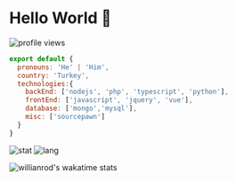 # Hello World 👋

![profile views](https://komarev.com/ghpvc/?username=shoxruxrashidov)

```js
export default {
  pronouns: 'He' | 'Him',
  country: 'Turkey',
  technologies:{
    backEnd: ['nodejs', 'php', 'typescript', 'python'],
    frontEnd: ['javascript', 'jquery', 'vue'],
    database: ['mongo','mysql'],
    misc: ['sourcepawn']
  }
}
```

 

![stat](https://github-readme-stats.vercel.app/api?username=shoxruxrashidov&show_icons=true&title_color=fff&icon_color=79ff97&text_color=9f9f9f&bg_color=151515&count_private=true)
![lang](https://github-readme-stats.vercel.app/api/top-langs/?username=shoxruxrashidov)

![willianrod's wakatime stats](https://github-readme-stats.vercel.app/api/wakatime?username=shoxruxrashidov)
